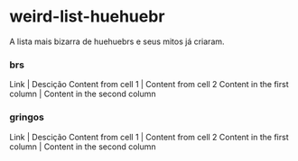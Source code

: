 # weird-list-huehuebr
A lista mais bizarra de huehuebrs e seus mitos já criaram.

### brs

Link | Descição
Content from cell 1 | Content from cell 2
Content in the first column | Content in the second column

### gringos

Link | Descição
Content from cell 1 | Content from cell 2
Content in the first column | Content in the second column
